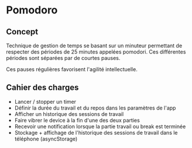 # Pomodoro

## Concept

Technique de gestion de temps se basant sur un minuteur permettant de respecter des périodes de 25 minutes appelées pomodori.
Ces différentes périodes sont séparées par de courtes pauses.

Ces pauses régulières favorisent l'agilité intellectuelle.

## Cahier des charges

- Lancer / stopper un timer
- Définir la durée du travail et du repos dans les paramètres de l'app
- Afficher un historique des sessions de travail
- Faire vibrer le device à la fin d'une des deux parties
- Recevoir une notification lorsque la partie travail ou break est terminée
- Stockage + affichage de l'historique des sessions de travail dans le téléphone (asyncStorage)